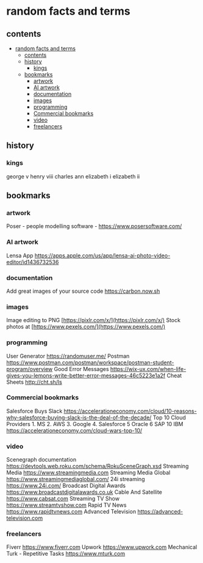 # random facts and terms

## contents

- [random facts and terms](#random-facts-and-terms)
  - [contents](#contents)
  - [history](#history)
    - [kings](#kings)
  - [bookmarks](#bookmarks)
    - [artwork](#artwork)
    - [AI artwork](#ai-artwork)
    - [documentation](#documentation)
    - [images](#images)
    - [programming](#programming)
    - [Commercial bookmarks](#commercial-bookmarks)
    - [video](#video)
    - [freelancers](#freelancers)



## history

### kings

george v
henry viii
charles
ann
elizabeth i
elizabeth ii




## bookmarks

### artwork

Poser - people modelling software - https://www.posersoftware.com/

### AI artwork

Lensa App https://apps.apple.com/us/app/lensa-ai-photo-video-editor/id1436732536

### documentation

Add great images of your source code https://carbon.now.sh

### images 

Image editing to PNG [https://pixlr.com/x/](https://pixlr.com/x/)
Stock photos at [https://www.pexels.com/](https://www.pexels.com/)

### programming

User Generator  https://randomuser.me/ 
Postman https://www.postman.com/postman/workspace/postman-student-program/overview
Good Error Messages https://wix-ux.com/when-life-gives-you-lemons-write-better-error-messages-46c5223e1a2f
Cheat Sheets http://cht.sh/ls

### Commercial bookmarks

Salesforce Buys Slack https://accelerationeconomy.com/cloud/10-reasons-why-salesforce-buying-slack-is-the-deal-of-the-decade/
Top 10 Cloud Providers 1. MS 2. AWS 3. Google 4. Salesforce 5 Oracle 6 SAP 10 IBM https://accelerationeconomy.com/cloud-wars-top-10/

### video

Scenegraph documentation https://devtools.web.roku.com/schema/RokuSceneGraph.xsd
Streaming Media https://www.streamingmedia.com
Streaming Media Global https://www.streamingmediaglobal.com/
24i streaming https://www.24i.com/
Broadcast Digital Awards https://www.broadcastdigitalawards.co.uk
Cable And Satellite https://www.cabsat.com
Streaming TV Show https://www.streamtvshow.com
Rapid TV News https://www.rapidtvnews.com
Advanced Television https://advanced-television.com


### freelancers

Fiverr https://www.fiverr.com
Upwork https://www.upwork.com
Mechanical Turk - Repetitive Tasks https://www.mturk.com 
